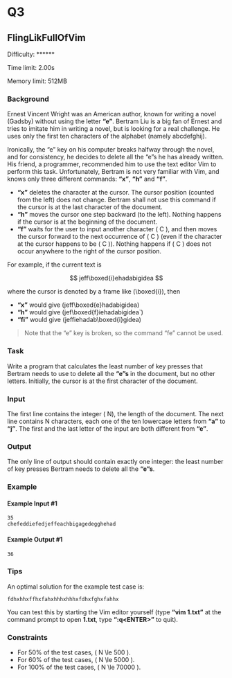 # Q3

## FlingLikFullOfVim

Difficulty: ******

Time limit: 2.00s

Memory limit: 512MB

### Background

Ernest Vincent Wright was an American author, known for writing a novel (Gadsby) without using the letter **“e”**. Bertram Liu is a big fan of Ernest and tries to imitate him in writing a novel, but is looking for a real challenge. He uses only the first ten characters of the alphabet (namely abcdefghij).

Ironically, the “e” key on his computer breaks halfway through the novel, and for consistency, he decides to delete all the “e”s he has already written. His friend, a programmer, recommended him to use the text editor Vim to perform this task. Unfortunately, Bertram is not very familiar with Vim, and knows only three different commands: **“x”**, **“h”** and **“f”**.

- **“x”** deletes the character at the cursor. The cursor position (counted from the left) does not change. Bertram shall not use this command if the cursor is at the last character of the document.
- **“h”** moves the cursor one step backward (to the left). Nothing happens if the cursor is at the beginning of the document.
- **“f”** waits for the user to input another character \( C \), and then moves the cursor forward to the next occurrence of \( C \) (even if the character at the cursor happens to be \( C \)). Nothing happens if \( C \) does not occur anywhere to the right of the cursor position.

For example, if the current text is

$$
jeff\boxed{i}ehadabigidea
$$

where the cursor is denoted by a frame like \(\boxed{i}\), then

- **“x”** would give \(jeff\boxed{e}hadabigidea\)
- **“h”** would give \(jef\boxed{f}iehadabigidea`\)
- **“fi”** would give \(jeffiehadab\boxed{i}gidea\)

> Note that the “e” key is broken, so the command “fe” cannot be used.

### Task

Write a program that calculates the least number of key presses that Bertram needs to use to delete all the **“e”s** in the document, but no other letters. Initially, the cursor is at the first character of the document.

### Input

The first line contains the integer \( N\), the length of the document. The next line contains N characters,
each one of the ten lowercase letters from **“a”** to **“j”**. The first and the last letter of the input are both different from **“e”**.

### Output

The only line of output should contain exactly one integer: the least number of key presses Bertram needs to delete all the **“e”s**.

### Example

#### Example Input #1

```text
35
chefeddiefedjeffeachbigagedegghehad
```

#### Example Output #1

```text
36
```

### Tips

An optimal solution for the example test case is:

```text
fdhxhhxffhxfahxhhhxhhhxfdhxfghxfahhx
```

You can test this by starting the Vim editor yourself (type **“vim 1.txt”** at the command prompt to open **1.txt**, type **“:q\<ENTER\>”** to quit).

### Constraints

- For 50% of the test cases, \( N \le 500 \).
- For 60% of the test cases, \( N \le 5000 \).
- For 100% of the test cases, \( N \le 70000 \).
